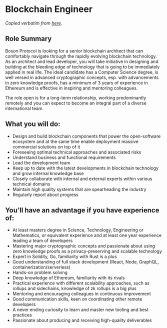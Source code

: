 # Blockchain Engineer

_Copied verbatim from [here](https://boards.greenhouse.io/bosonprotocol/jobs/4299165003)_.

## Role Summary

Boson Protocol is looking for a senior blockchain architect that can comfortably navigate through the rapidly evolving blockchain technology. As an architect and lead developer, you will take initiative in designing and building at the bleeding edge of technology that is going to be immediately applied in real life. The ideal candidate has a Computer Science degree, is well versed in advanced cryptographic concepts, esp. with advancements in zero knowledge proofs, has a minimum of 3 years of experience in Ethereum and is effective in inspiring and mentoring colleagues.

The role open is for a long-term relationship, working predominantly remotely and you can expect to become an integral part of a diverse international team.

## What you will do:

- Design and build blockchain components that power the open-software ecosystem and at the same time enable deployment massive commercial solutions on top of it
- Foreseeing optimal technical approaches and associated risks
- Understand business and functional requirements
- Lead the development team
- Keep up to date with the latest developments in blockchain technology and grow internal knowledge base
- Closely collaborate with internal and external experts within various technical domains
- Maintain high quality systems that are spearheading the industry
- Regularly report about progress

## You’ll have an advantage if you have experience of:

- At least masters degree in Science, Technology, Engineering or Mathematics, or equivalent experience and at least one year experience leading a team of developers
- Mastering major cryptographic concepts and passionate about using zero knowledge proofs as a privacy-preserving and scalable technology
- Expert in Solidity, Go, familiarity with Rust is a plus
- Good understanding of full stack development (React, Node, GraphQL, containerization/serverless)
- Hands-on problem solving
- Deep knowledge of Ethereum, familiarity with its rivals
- Practical experience with different scalability approaches, such as rollups and sidechains, knowledge of zk rollups is a big plus
- Mentoring and encouraging colleagues in continuous improvement
- Good communication skills, keen on coordinating other remote developers
- A never ending curiosity to learn and master new tooling and best practices
- Passionate about producing and receiving high-quality deliverables
